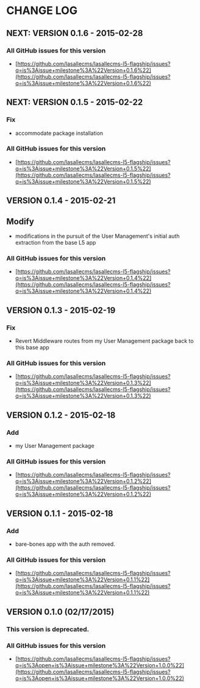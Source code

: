 # CHANGE LOG

## NEXT: VERSION 0.1.6 - 2015-02-28

### All GitHub issues for this version
* [https://github.com/lasallecms/lasallecms-l5-flagship/issues?q=is%3Aissue+milestone%3A%22Version+0.1.6%22](https://github.com/lasallecms/lasallecms-l5-flagship/issues?q=is%3Aissue+milestone%3A%22Version+0.1.6%22)

## NEXT: VERSION 0.1.5 - 2015-02-22

### Fix
* accommodate package installation

### All GitHub issues for this version
* [https://github.com/lasallecms/lasallecms-l5-flagship/issues?q=is%3Aissue+milestone%3A%22Version+0.1.5%22](https://github.com/lasallecms/lasallecms-l5-flagship/issues?q=is%3Aissue+milestone%3A%22Version+0.1.5%22)


## VERSION 0.1.4 - 2015-02-21

## Modify
* modifications in the pursuit of the User Management's initial auth extraction from the base L5 app

### All GitHub issues for this version
* [https://github.com/lasallecms/lasallecms-l5-flagship/issues?q=is%3Aissue+milestone%3A%22Version+0.1.4%22](https://github.com/lasallecms/lasallecms-l5-flagship/issues?q=is%3Aissue+milestone%3A%22Version+0.1.4%22)


## VERSION 0.1.3 - 2015-02-19

### Fix
* Revert Middleware routes from my User Management package back to this base app 

### All GitHub issues for this version
* [https://github.com/lasallecms/lasallecms-l5-flagship/issues?q=is%3Aissue+milestone%3A%22Version+0.1.3%22](https://github.com/lasallecms/lasallecms-l5-flagship/issues?q=is%3Aissue+milestone%3A%22Version+0.1.3%22)


## VERSION 0.1.2 - 2015-02-18

### Add 
* my User Management package

### All GitHub issues for this version
* [https://github.com/lasallecms/lasallecms-l5-flagship/issues?q=is%3Aissue+milestone%3A%22Version+0.1.2%22](https://github.com/lasallecms/lasallecms-l5-flagship/issues?q=is%3Aissue+milestone%3A%22Version+0.1.2%22)



## VERSION 0.1.1 - 2015-02-18

### Add
* bare-bones app with the auth removed. 

### All GitHub issues for this version
* [https://github.com/lasallecms/lasallecms-l5-flagship/issues?q=is%3Aissue+milestone%3A%22Version+0.1.1%22](https://github.com/lasallecms/lasallecms-l5-flagship/issues?q=is%3Aissue+milestone%3A%22Version+0.1.1%22)



## VERSION 0.1.0 (02/17/2015)

### This version is deprecated. 

### All GitHub issues for this version
* [https://github.com/lasallecms/lasallecms-l5-flagship/issues?q=is%3Aopen+is%3Aissue+milestone%3A%22Version+1.0.0%22](https://github.com/lasallecms/lasallecms-l5-flagship/issues?q=is%3Aopen+is%3Aissue+milestone%3A%22Version+1.0.0%22)






